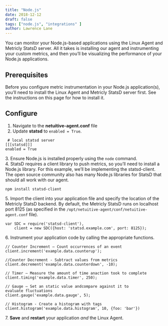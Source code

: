 ```yaml
---
title: "Node.js"
date: 2018-12-12
draft: false
tags: ["node.js", "integrations" ]
author: Lawrence Lane
---
```

 You can monitor your Node.js-based applications using the Linux Agent and Metricly StatsD server. All it takes is installing our agent and instrumenting your custom metrics, and then you’ll be visualizing the performance of your Node.js applications.

## Prerequisites
Before you configure metric instrumentation in your Node.js application(s), you’ll need to install the Linux Agent and Metricly StatsD server first. See the instructions on this page for how to install it.

## Configure

1. Navigate to the **netuitive-agent.conf** file
2. Update **statsd** to `enabled = True`.

```
 # local statsd server
[[[statsd]]]
enabled = True
```

3\. Ensure Node.js is installed properly using the `node` command.  
4. StatsD requires a client library to push metrics, so you’ll need to install a Node.js library. For this example, we’ll be implementing the statsd-client. The open source community also has many Node.js libraries for StatsD that should all work with our agent.

```
npm install statsd-client
```

5\. Import the client into your application file and specify the location of the Metricly StatsD backend. By default, the Metricly StatsD runs on localhost port 8125 (as specified in the `/opt/netuitive-agent/conf/netuitive-agent.conf` file).  

```
var SDC = require('statsd-client'),
	client = new SDC({host: 'statsd.example.com', port: 8125});
```

6\. Instrument your application code by calling the appropriate functions.

```
// Counter Increment – Count occurrences of an event
client.increment('example.data.counterup');

//Counter Decrement - Subtract values from metrics
client.decrement('example.data.counterdown', -10);

// Timer – Measure the amount of time anaction took to complete
client.timing('example.data.timer', 250);

// Gauge – Set an static value andcompare against it to evaluate fluctuations
client.gauge('example.data.gauge', 5);

// Histogram - Create a histogram with tags
client.histogram('example.data.histogram', 10, {foo: 'bar'})
```

7\. **Save** and **restart** your application _and_ the Linux Agent.
